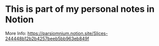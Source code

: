 # This is part of my personal notes in Notion
More Info: https://parsiomnium.notion.site/Slices-244448b12b2b4257beeb5bb963eb849f